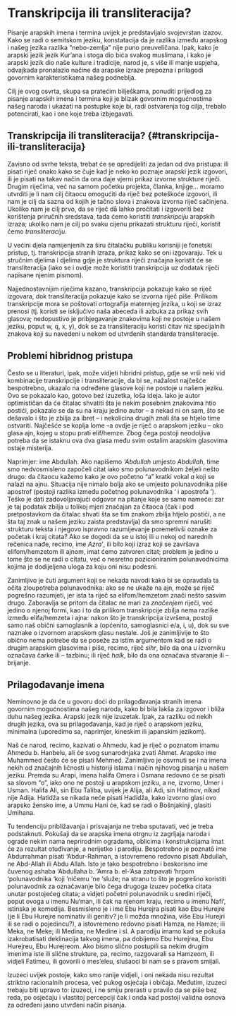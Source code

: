 # Transkripcija ili transliteracija?

Pisanje arapskih imena i termina uvijek je predstavljalo svojevrstan izazov. Kako se radi o semitskom jeziku, konstatacija da je razlika između arapskog i našeg jezika razlika “nebo-zemlja” nije puno preuveličana. Ipak, kako je arapski jezik jezik Kur’ana i stoga dio bića svakog muslimana, i kako je arapski jezik dio naše kulture i tradicije, narod je, s više ili manje uspjeha, odvajkada pronalazio načine da arapske izraze prepozna i prilagodi govornim karakteristikama našeg podneblja.

Cilj je ovog osvrta, skupa sa pratećim bilješkama, ponuditi prijedlog za pisanje arapskih imena i termina koji je blizak govornim mogućnostima našeg naroda i ukazati na postupke koje bi, radi ostvarenja tog cilja, trebalo potencirati, kao i one koje treba izbjegavati.

## Transkripcija ili transliteracija? {#transkripcija-ili-transliteracija}

Zavisno od svrhe teksta, trebat će se opredijeliti za jedan od dva pristupa: ili pisati riječ onako kako se čuje kad je neko ko poznaje arapski jezik izgovori, ili je pisati na takav način da ona daje vjerni prikaz izvorne strukture riječi. Drugim riječima, već na samom početku projekta, članka, knjige… moramo utvrditi je li nam cilj čitaocu omogućiti da riječ bez poteškoće izgovori, ili nam je cilj da sazna od kojih je tačno slova i znakova izvorna riječ sačinjena. Ukoliko nam je cilj prvo, da se riječ dā lahko pročitati i izgovoriti bez korištenja priručnih sredstava, tada ćemo koristiti _transkripciju_ arapskih izraza; ukoliko nam je cilj po svaku cijenu prikazati strukturu riječi, koristit ćemo _transliteraciju_.

U većini djela namijenjenih za širu čitalačku publiku korisniji je fonetski pristup, tj. transkripcija stranih izraza, prikaz kako se oni izgovaraju. Tek u stručnim djelima i djelima gdje je struktura riječi značajna koristit će se transliteracija \(iako se i ovdje može koristiti transkripcija uz dodatak riječi napisane njenim pismom\).

Najjednostavnijim riječima kazano, transkripcija pokazuje kako se riječ izgovara, dok transliteracija pokazuje kako se izvorna riječ piše. Prilikom transkripcije mora se poštovati ortografija maternjeg jezika, u koji se izraz prenosi \(tj. koristi se isključivo naša abeceda ili azbuka za prikaz svih glasova; nedopustivo je pribjegavanje znakovima koji ne postoje u našem jeziku, poput w, q, x, y\), dok se za transliteraciju koristi čitav niz specijalnih znakova koji su navedeni u nekom od utvrđenih standarda transliteracije.

## Problemi hibridnog pristupa

Često se u literaturi, ipak, može vidjeti hibridni pristup, gdje se vrši neki vid kombinacije transkripcije i transliteracije, da bi se, nažalost najčešće bespotrebno, ukazalo na određene glasove koji ne postoje u našem jeziku. Ovo se pokazalo kao, gotovo bez izuzetka, loša ideja. Iako je autor optimističan da će čitalac shvatiti šta je nekim posebnim znakovima htio postići, pokazalo se da su na kraju jedino autor – a nekad ni on sam, što se dešavalo i što je zbilja za ibret – i nekolicina drugih znali šta se htjelo time ostvariti. Najčešće se koplja lome –a ovdje je riječ o arapskom jeziku – oko glasa ajn, kojeg u stopu prati elif/hemze. Zbog čega postoji neodoljiva potreba da se istaknu ova dva glasa među svim ostalim arapskim glasovima ostaje misterija.

Naprimjer: ime Abdullah. Ako napišemo _‘Abdullah_ umjesto _Abdullah_, time smo nedvosmisleno započeli citat iako smo polunavodnikom željeli nešto drugo: da čitaocu kažemo kako je ovo početno “a” kratki vokal _a_ koji se nalazi na ajnu. Situacija nije nimalo bolja ako se umjesto polunavodnika piše apostrof \(postoji razlika između početnog polunavodnika ‘ i apostrofa ’\). Teško je dati zadovoljavajući odgovor na pitanje koje se samo nameće: zar je taj podatak zbilja u tolikoj mjeri značajan za čitaoca \(čak i pod pretpostavkom da čitalac shvati šta se tim znakom zbilja htjelo postići, a ne šta taj znak u našem jeziku zaista predstavlja\) da smo spremni narušiti strukturu teksta i njegovo ispravno razumijevanje poremetivši oznake za početak i kraj citata? Ako se dogodi da se u istoj ili u nekoj od narednih rečenica nađe, recimo, ime _Azra’_, ili bilo koji izraz koji se završava elifom/hemzetom ili ajnom, imat ćemo zatvoren citat; problem je jedino u tome što se ne radi o citatu, već o nesretno pozicioniranim polunavodnicima kojima je dodijeljena uloga za koju oni nisu podesni.

Zanimljivo je čuti argument koji se nekada navodi kako bi se opravdala ta očita zloupotreba polunavodnika: ako se ne ukaže na ajn, može se riječ pogrešno razumjeti, jer ista ta riječ sa elifom/hemzetom znači nešto sasvim drugo. Zaboravlja se pritom da čitalac ne mari za _značenjem_ riječi, već jedino o njenoj formi, kao i to da prilikom transkripcije zbilja nema razlike između elifa/hemzeta i ajna: nakon što je transkripcija izvršena, postoji samo naš obični samoglasnik a \(općenito, samoglasnici e/a, i, u\), dok su sve naznake o izvornom arapskom glasu nestale. Još je zanimljivije to što obično nema potrebe da se poseže za istim argumentom kad se radi o drugim arapskim glasovima i piše, recimo, riječ _sihr_, bilo da ona u izvorniku označava čarke ili – tazbinu; ili riječ _halk_, bilo da ona označava stvaranje ili – brijanje.

## Prilagođavanje imena

Neminovno je da će u govoru doći do prilagođavanja stranih imena govornim mogućnostima našeg naroda, kako bi bila lakša za izgovor i bliža duhu našeg jezika. Arapski jezik nije izuzetak. Ipak, za razliku od nekih drugih jezika, ova su prilagođavanja, kad je riječ o arapskom jeziku, minimalna \(uporedimo sa, naprimjer, kineskim ili japanskim jezikom\).

Naš će narod, recimo, kazivati o Ahmedu, kad je riječ o poznatom imamu Ahmedu b. Hanbelu, ali će svog sunarodnjaka zvati Ahmet. Arapsko ime Muhammed često će se pisati Mehmed. Zanimljivo je osvrnuti se i na imena nekih od značajnih ličnosti u historiji islama i način njihovog pisanja u našem jeziku. Premda su Arapi, imena halifa Omera i Osmana redovno će se pisati sa slovom “o”, iako ono ne postoji u arapskom jeziku, a ne, izvorno, Umer i Usman. Halifa Ali, sin Ebu Taliba, uvijek je Alija, ali Adi, sin Hatimov, nikad nije Adija. Hatidža se nikada neće pisati Hadidža, kako izvorno glasi ovo arapsko žensko ime, a Ummu Hani će, kad se radi o Bošnjakinji, glasiti Umihana.

Tu tendenciju približavanja i prisvajanja ne treba sputavati, već je treba podstaknuti. Pokušaji da se arapska imena otrgnu iz zagrljaja naroda i ograde nekim nama neprirodnim ogradama, oblicima i konstrukcijama imat će za rezultat otuđivanje, a nerijetko i parodiju. Bespotrebno je poznatō ime Abdurrahman pisati ‘Abdur-Rahman, a istovremeno redovno pisati Abdullah, ne Abd-Allah ili Abdu Allah. Isto je tako bespotrebno i beskorisno ime čuvenog ashaba ‘Abdullaha b. ‘Amra b. el-‘Asa zatrpavati ‘hrpom ‘polunavodnika ‘koji ‘ničemu ‘ne ‘služe; na stranu to što je pogrešno koristiti polunavodnik za označavanje bilo čega drugoga izuzev početka citata unutar postojećeg citata; a vidjeti početni polunavodnik u sredini riječi, poput ovoga u imenu Nu‘man, ili čak na njenom kraju, recimo u imenu Nafi‘, istinska je komedija. Besmisleno je i ime Ebu Hurejra pisati kao Ebu Hurejre \(je li Ebu Hurejre nominativ ili genitiv? je li možda množina, više Ebu Hurejri ili se radi o pojedincu?\), a istovremeno redovno pisati Hamza, ne Hamze; ili Meka, ne Meke; ili Medina, ne Medine i sl. A parodiju imamo kad se pokuša izakrobatisati deklinacija takvog imena, pa dobijemo Ebu Hurejrea, Ebu Hurejreu, Ebu Hurejreom. Ako bismo slično postupili sa nekim drugim imenima iste ili slične strukture, pa, recimo, razgovarali sa Hamzeom, ili vidjeli Fatimeu, ili govorili o mes’eleu, slušaoci bi nam se s pravom smijali.

Izuzeci uvijek postoje, kako smo ranije vidjeli, i oni nekada nisu rezultat striktno racionalnih procesa, već pukog osjećaja i običaja. Međutim, izuzeci trebaju biti upravo to: izuzeci, i ne smiju prerasti u pravilo da se piše bez reda, po osjećaju i vlastitoj percepciji čak i onda kad postoji validna osnova za određeni jasno utvrđeni način pisanja.

